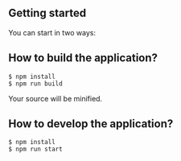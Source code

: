
## Getting started

You can start in two ways:

## How to build the application?

```
$ npm install
$ npm run build
```

Your source will be minified.

## How to develop the application?

```
$ npm install
$ npm run start
```

